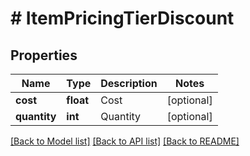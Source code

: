 # # ItemPricingTierDiscount

## Properties

Name | Type | Description | Notes
------------ | ------------- | ------------- | -------------
**cost** | **float** | Cost | [optional]
**quantity** | **int** | Quantity | [optional]

[[Back to Model list]](../../README.md#models) [[Back to API list]](../../README.md#endpoints) [[Back to README]](../../README.md)
